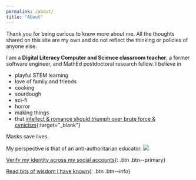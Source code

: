 ```yaml
---
permalink: /about/
title: "About"
---
```

Thank you for being curious to know more about me. All the thoughts shared on this site are my own and do not reflect the thinking or policies of anyone else.

I am a **Digital Literacy Computer and Science classroom teacher**, a former software engineer, and MathEd postdoctoral research fellow. I believe in

- playful STEM learning
- love of family and friends
- cooking
- sourdough
- sci-fi
- horror
- making things
- that [intellect & romance should triumph over brute force & cynicism](https://www.youtube.com/watch?v=M9P4SxtphJ4){:target="_blank"}

Masks save lives.



My perspective is that of an anti-authoritarian educator. [![](https://ik.imagekit.io/scurryday/asst/AntiAuthoritarianEducation.png?tr=w-100)](https://ik.imagekit.io/scurryday/asst/AntiAuthoritarianEducation.png)


[Verify my identity across my social accounts](/../verify/){: .btn .btn--primary}

[Read bits of wisdom I have known](/wisdom/){: .btn .btn--info}